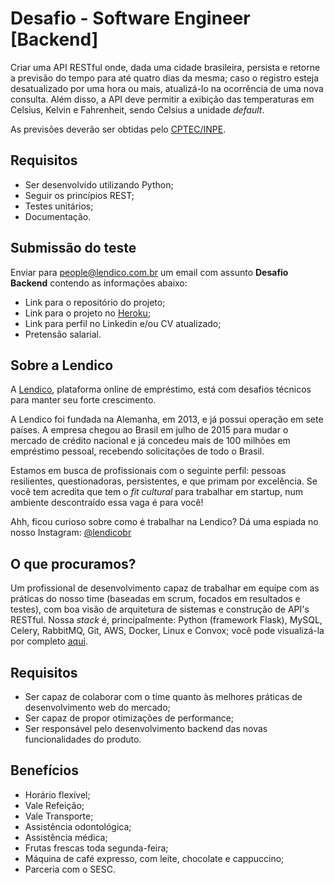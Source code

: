 # Desafio - Software Engineer [Backend]
Criar uma API RESTful onde, dada uma cidade brasileira, persista e retorne a previsão do tempo para até quatro dias da mesma; caso o registro esteja desatualizado por uma hora ou mais, atualizá-lo na ocorrência de uma nova consulta. Além disso, a API deve permitir a exibição das temperaturas em Celsius, Kelvin e Fahrenheit, sendo Celsius a unidade *default*.

As previsões deverão ser obtidas pelo [CPTEC/INPE](http://servicos.cptec.inpe.br/XML/).

## Requisitos
 - Ser desenvolvido utilizando Python;
 - Seguir os princípios REST;
 - Testes unitários;
 - Documentação.

## Submissão do teste
Enviar para people@lendico.com.br um email com assunto **Desafio Backend** contendo as informações abaixo:
 - Link para o repositório do projeto;
 - Link para o projeto no [Heroku](https://www.heroku.com/);
 - Link para perfil no Linkedin e/ou CV atualizado;
 - Pretensão salarial.

## Sobre a Lendico
A [Lendico](https://www.lendico.com.br/), plataforma online de empréstimo, está com desafios técnicos para manter seu forte crescimento.

A Lendico foi fundada na Alemanha, em 2013, e já possui operação em sete países. A empresa chegou ao Brasil em julho de 2015 para mudar o mercado de crédito nacional e já concedeu mais de 100 milhões em empréstimo pessoal, recebendo solicitações de todo o Brasil.

Estamos em busca de profissionais com o seguinte perfil: pessoas resilientes, questionadoras, persistentes, e que primam por excelência. Se você tem acredita que tem o *fit cultural* para trabalhar em startup, num ambiente descontraído essa vaga é para você!

Ahh, ficou curioso sobre como é trabalhar na Lendico? Dá uma espiada no nosso Instagram: [@lendicobr](https://www.instagram.com/lendicobr/)

## O que procuramos?
Um profissional de desenvolvimento capaz de trabalhar em equipe com as práticas do nosso time (baseadas em scrum, focados em resultados e testes), com boa visão de arquitetura de sistemas e construção de API's RESTful. Nossa *stack* é, principalmente: Python (framework Flask), MySQL, Celery, RabbitMQ, Git, AWS, Docker, Linux e Convox; você pode visualizá-la por completo [aqui](https://stackshare.io/lendico-brasil/lendico-brasil).

## Requisitos
 - Ser capaz de colaborar com o time quanto às melhores práticas de desenvolvimento web do mercado;
 - Ser capaz de propor otimizações de performance;
 - Ser responsável pelo desenvolvimento backend das novas funcionalidades do produto.

## Benefícios
 - Horário flexível;
 - Vale Refeição;
 - Vale Transporte;
 - Assistência odontológica;
 - Assistência médica;
 - Frutas frescas toda segunda-feira;
 - Máquina de café expresso, com leite, chocolate e cappuccino;
 - Parceria com o SESC.
